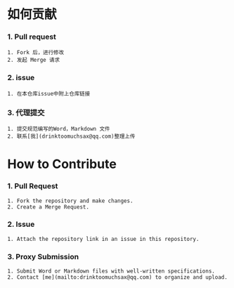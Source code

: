 # 如何贡献

### 1. Pull request
    1. Fork 后，进行修改
    2. 发起 Merge 请求
### 2. issue
    1. 在本仓库issue中附上仓库链接
### 3. 代理提交
    1. 提交规范编写的Word，Markdown 文件
    2. 联系[我](drinktoomuchsax@qq.com)整理上传

# How to Contribute

### 1. Pull Request
    1. Fork the repository and make changes.
    2. Create a Merge Request.

### 2. Issue
    1. Attach the repository link in an issue in this repository.

### 3. Proxy Submission
    1. Submit Word or Markdown files with well-written specifications.
    2. Contact [me](mailto:drinktoomuchsax@qq.com) to organize and upload.
